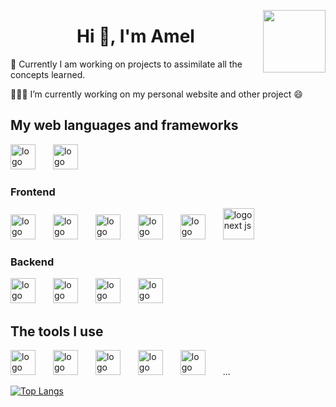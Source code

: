 <img align="right" width="100" height="100" src="https://octodex.github.com/images/femalecodertocat.png"/><h1 align="center">
Hi 👋, I'm Amel</h1>

🌱 Currently I am working on projects to assimilate all the concepts learned.

👩🏻‍🏫 I’m currently working on my personal website and other project 😄

## My web languages and frameworks

<img width="40px" style="margin-right: 10px" title="javascript" alt="logo javascript" src="https://cdn.jsdelivr.net/gh/devicons/devicon/icons/javascript/javascript-original.svg"/>&emsp;
<img width="40px" style="margin-right: 10px" title="typescript" alt="logo typescript" src="https://cdn.jsdelivr.net/gh/devicons/devicon/icons/typescript/typescript-original.svg"/>&emsp;

### Frontend

<img width="40px" style="margin-right: 10px" title="html" alt="logo html" src="https://cdn.jsdelivr.net/gh/devicons/devicon/icons/html5/html5-original.svg"/>&emsp;
<img width="40px" style="margin-right: 10px" title="css3" alt="logo css3" src="https://cdn.jsdelivr.net/gh/devicons/devicon/icons/css3/css3-original.svg"/>&emsp;
<img width="40px" style="margin-right: 10px" title="sass" alt="logo sass" src="https://cdn.jsdelivr.net/gh/devicons/devicon/icons/sass/sass-original.svg"/>&emsp;
<img width="40px" style="margin-right: 10px" title="jQuery" alt="logo jQuery" src="https://cdn.jsdelivr.net/gh/devicons/devicon/icons/jquery/jquery-plain-wordmark.svg"/>&emsp;
<img width="40px" style="margin-right: 10px" title="react" alt="logo react" src="https://cdn.jsdelivr.net/gh/devicons/devicon/icons/react/react-original-wordmark.svg"/>&emsp;
<img width="50px" style="margin-right: 10px" title="next js" alt="logo next js" src="https://gitlab.com/uploads/-/system/project/avatar/35899002/nextjs-boilerplate-logo.png"/>&emsp;

### Backend

<img width="40px" style="margin-right: 10px" title="php" alt="logo php" src="https://cdn.jsdelivr.net/gh/devicons/devicon/icons/php/php-original.svg"/>&emsp;
<img width="40px" style="margin-right: 10px"  title="mySql" alt="logo mySql" src="https://cdn.jsdelivr.net/gh/devicons/devicon/icons/mysql/mysql-original-wordmark.svg"/>&emsp;
<img width="40px" style="margin-right: 10px"  title="express" alt="logo express" src="https://assets.website-files.com/61ca3f775a79ec5f87fcf937/6202fcdee5ee8636a145a41b_1234.png"/>&emsp;
<img width="40px"  title="MongoDB" alt="logo MongoDB" src="https://cdn.jsdelivr.net/gh/devicons/devicon/icons/mongodb/mongodb-original-wordmark.svg"/>&emsp;

<!-- ### Mobile

<img width="40px" height="40px" style="margin-right: 10px"  title="react native" alt="logo react native" src="https://cdn.worldvectorlogo.com/logos/react-native-1.svg"/>&emsp;

### Testing

<img width="40px" style="margin-right: 10px" title="jest" alt="logo jest" src="https://cdn.jsdelivr.net/gh/devicons/devicon/icons/jest/jest-plain.svg"/>&emsp;
<img width="40px" style="margin-right: 10px" title="testing-library" alt="logo testing-library" src="https://testing-library.com/img/octopus-128x128.png"/>


<img width="40px" style="margin-right: 10px"  src="https://cdn.jsdelivr.net/gh/devicons/devicon/icons/drupal/drupal-original-wordmark.svg"/>&emsp;
<img width="60px" style="margin-right: 10px" src="https://cdn.jsdelivr.net/gh/devicons/devicon/icons/nodejs/nodejs-plain-wordmark.svg"/>
-->

## The tools I use

<img width="40px" style="margin-right: 10px" title="vscode" alt="logo vscode" src="https://cdn.jsdelivr.net/gh/devicons/devicon/icons/vscode/vscode-original-wordmark.svg"/>&emsp;
<img width="40px" style="margin-right: 10px" title="git" alt="logo git" src="https://cdn.jsdelivr.net/gh/devicons/devicon/icons/git/git-plain-wordmark.svg"/>&emsp;
<img width="40px" style="margin-right: 10px" title="docker" alt="logo docker" src="https://cdn.jsdelivr.net/gh/devicons/devicon/icons/docker/docker-original-wordmark.svg"/>&emsp;
<img width="40px" style="margin-right: 10px" title="npm" alt="logo npm" src="https://cdn.jsdelivr.net/gh/devicons/devicon/icons/npm/npm-original-wordmark.svg"/>&emsp;
<img width="40px" style="margin-right: 10px" title="composer" alt="logo composer" src="https://cdn.jsdelivr.net/gh/devicons/devicon/icons/composer/composer-original.svg"/>&emsp; ...

[![Top Langs](https://github-readme-stats-amelmnd.vercel.app/api/top-langs/?username=amelmnd&count-private=true&layout=compact&show_icons=true&theme=dracula)](github-readme-stats-amelmnd.vercel.app)
